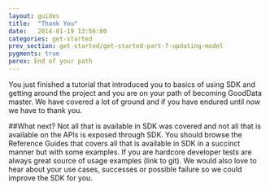 ```yaml
---
layout: guides
title:  "Thank You"
date:   2014-01-19 13:56:00
categories: get-started
prev_section: get-started/get-started-part-7-updating-model
pygments: true
perex: End of your path
---
```


You just finished a tutorial that introduced you to basics of using SDK and getting around the project and you are on your path of becoming GoodData master. We have covered a lot of ground and if you have endured until now we have to thank you.

##What next?
Not all that is available in SDK was covered and not all that is available on the APIs is exposed through SDK. You should browse the Reference Guides that covers all that is available in SDK in a succinct manner but with some examples. If you are hardcore developer tests are always great source of usage examples (link to git). We would also love to hear about your use cases, successes or possible failure so we could improve the SDK for you.
